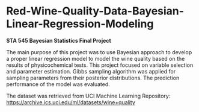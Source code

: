 # Red-Wine-Quality-Data-Bayesian-Linear-Regression-Modeling
**STA 545 Bayesian Statistics Final Project**

The main purpose of this project was to use Bayesian approach to develop a proper linear regression model to model the wine quality based on the results of physicochemical tests. This project focused on variable selection and parameter estimation. Gibbs sampling algorithm was applied for sampling parameters from their posterior distributions. The prediction performance of the model was evaluated.

The dataset was retrieved from UCI Machine Learning Repository: https://archive.ics.uci.edu/ml/datasets/wine+quality
